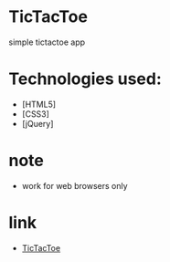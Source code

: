 # TicTacToe
simple tictactoe app 
# Technologies used:

- [HTML5]
- [CSS3]
- [jQuery]

# note
- work for web browsers only

# link
* [TicTacToe](https://magnificent-paletas-3802ac.netlify.app/)
